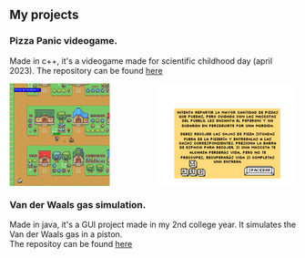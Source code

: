 ## My projects

### Pizza Panic videogame.

Made in c++, it's a videogame made for scientific childhood day (april 2023). The repository can be found [here](https://github.com/Mgb64/PizzaPanic)

<div style="display: flex; justify-content: space-between;">
    <img src="https://github.com/Mgb64/mgb64.git.io/blob/main/Images/InGamePizzaPanic.png" alt="Texto alternativo 1" style="width: 35%;">
    <img src="https://github.com/Mgb64/mgb64.git.io/blob/main/Images/InstructionPizzaPanic.png" alt="Texto alternativo 2" style="width: 48%;">
</div>

### Van der Waals gas simulation.

Made in java, it's a GUI project made in my 2nd college year. It simulates the Van der Waals gas in a piston.  
The repositoy can be found [here](https://github.com/Mgb64/Simulacion-del-gas-de-Van-der-Waals)

